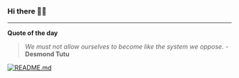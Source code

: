 ### Hi there 👋🏻


---

**Quote of the day**

> *We must not allow ourselves to become like the system we oppose.* - **Desmond Tutu** 

[![README.md](https://github.com/marcolovazzano/marcolovazzano/actions/workflows/readme.yml/badge.svg?branch=main)](https://github.com/marcolovazzano/marcolovazzano/actions/workflows/readme.yml)
